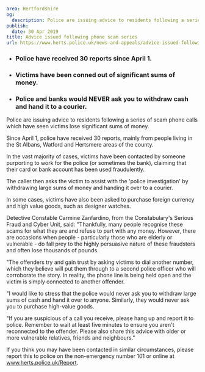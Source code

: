 ```yaml
area: Hertfordshire
og:
  description: Police are issuing advice to residents following a series of scam phone calls which have seen victims lose significant sums of money.
publish:
  date: 30 Apr 2019
title: Advice issued following phone scam series
url: https://www.herts.police.uk/news-and-appeals/advice-issued-following-phone-scam-series-0144
```

* ### Police have received 30 reports since April 1.

 * ### Victims have been conned out of significant sums of money.

 * ### Police and banks would NEVER ask you to withdraw cash and hand it to a courier.

Police are issuing advice to residents following a series of scam phone calls which have seen victims lose significant sums of money.

Since April 1, police have received 30 reports, mainly from people living in the St Albans, Watford and Hertsmere areas of the county.

In the vast majority of cases, victims have been contacted by someone purporting to work for the police (or sometimes the bank), claiming that their card or bank account has been used fraudulently.

The caller then asks the victim to assist with the 'police investigation' by withdrawing large sums of money and handing it over to a courier.

In some cases, victims have also been asked to purchase foreign currency and high value goods, such as designer watches.

Detective Constable Carmine Zanfardino, from the Constabulary's Serious Fraud and Cyber Unit, said: "Thankfully, many people recognise these scams for what they are and refuse to part with any money. However, there are occasions when people - particularly those who are elderly or vulnerable - do fall prey to the highly persuasive nature of these fraudsters and often lose thousands of pounds.

"The offenders try and gain trust by asking victims to dial another number, which they believe will put them through to a second police officer who will corroborate the story. In reality, the phone line is being held open and the victim is simply connected to another offender.

"I would like to stress that the police would never ask you to withdraw large sums of cash and hand it over to anyone. Similarly, they would never ask you to purchase high-value goods.

"If you are suspicious of a call you receive, please hang up and report it to police. Remember to wait at least five minutes to ensure you aren't reconnected to the offender. Please also share this advice with older or more vulnerable relatives, friends and neighbours."

If you think you may have been contacted in similar circumstances, please report this to police on the non-emergency number 101 or online at www.herts.police.uk/Report.
